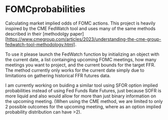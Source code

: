 # FOMCprobabilities
Calculating market implied odds of FOMC actions. This project is heavily inspired by the CME FedWatch tool and uses many of the same methods described in their [methodolgy paper][https://www.cmegroup.com/articles/2023/understanding-the-cme-group-fedwatch-tool-methodology.html].

To use it please launch the FedWatch function by initializing an object with the current date, a list containging upcoming FOMC meetings, how many meetings you want to project, and the current bounds for the target FFR.
The method currently only works for the current date simply due to limitations on gathering historical FFR futures data. 

I am currently working on buiding a similar tool using SFOR option implied probabilities instead of using Fed Funds Rate Futures, just because SOFR is more liquid and also would allow for more than just binary information on the upcoming meeting. (When using the CME method, we are limited to only 2 possible outcomes for the upcoming meeting, where as an option implied probability distribution can have >2).
